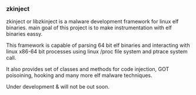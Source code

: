 ### zkinject

zkinject or libzkinject is a malware development framework for linux elf binaries. main goal of this project is to make instrumentation with elf binaries eassy.

This framework is capable of parsing 64 bit elf binaries and interacting with linux x86-64 bit processes using linux /proc file system and ptrace system call.

It also provides set of classes and methods for code injection, GOT poisoining, hooking and many more elf malware techniques.

Under development & will not be out soon.
